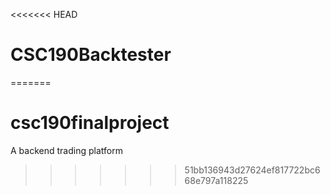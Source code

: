 <<<<<<< HEAD
# CSC190Backtester
=======
# csc190finalproject
A backend trading platform
>>>>>>> 51bb136943d27624ef817722bc668e797a118225
